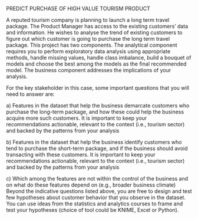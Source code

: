 PREDICT PURCHASE OF HIGH VALUE TOURISM PRODUCT 

A reputed tourism company is planning to launch a long term travel package. The Product Manager has access to the existing customers’ data and information. He wishes to analyse the trend of existing customers to figure out which customer is going to purchase the long term travel package. 
This project has two components. The analytical component requires you to perform exploratory data analysis using appropriate methods, handle missing values, handle class imbalance, build a bouquet of models and choose the best among the models as the final recommended model. 
The business component addresses the implications of your analysis. 

For the key stakeholder in this case, some important questions that you will need to answer are: 

a) Features in the dataset that help the business demarcate customers who purchase the 
long-term package, and how these could help the business acquire more such customers. 
It is important to keep your recommendations actionable, relevant to the context (i.e., 
tourism sector) and backed by the patterns from your analysis 

b) Features in the dataset that help the business identify customers who tend to purchase the short-term package, and if the business should avoid transacting with these customers. It 
is important to keep your recommendations actionable, relevant to the context (i.e., 
tourism sector) and backed by the patterns from your analysis 

c) Which among the features are not within the control of the business and on what do these features depend on (e.g., broader business climate) 
Beyond the indicative questions listed above, you are free to design and test few hypotheses 
about customer behavior that you observe in the dataset. You can use ideas from the statistics and analytics courses to frame and test your hypotheses (choice of tool could be KNIME, Excel or Python). 

